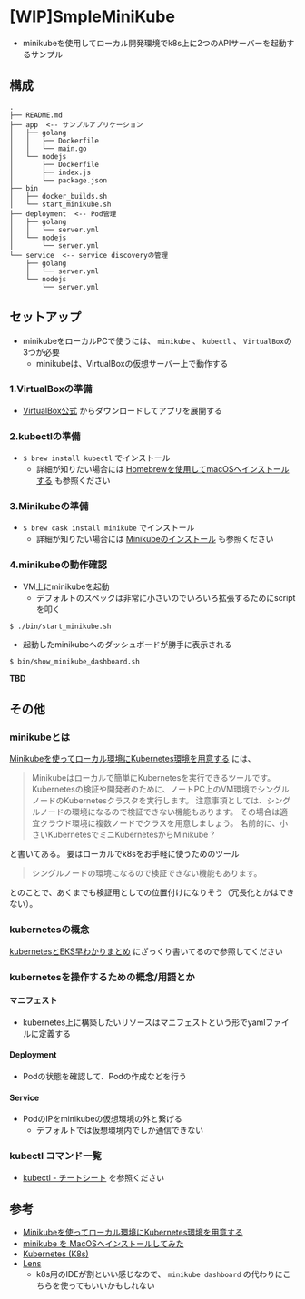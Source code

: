 # [WIP]SmpleMiniKube
- minikubeを使用してローカル開発環境でk8s上に2つのAPIサーバーを起動するサンプル


## 構成
```
.
├── README.md
├── app  <-- サンプルアプリケーション
│   ├── golang
│   │   ├── Dockerfile
│   │   └── main.go
│   └── nodejs
│       ├── Dockerfile
│       ├── index.js
│       └── package.json
├── bin
│   ├── docker_builds.sh
│   └── start_minikube.sh
├── deployment  <-- Pod管理
│   ├── golang
│   │   └── server.yml
│   └── nodejs
│       └── server.yml
└── service  <-- service discoveryの管理
    ├── golang
    │   └── server.yml
    └── nodejs
        └── server.yml
```

## セットアップ
- minikubeをローカルPCで使うには、 `minikube` 、 `kubectl` 、 `VirtualBox`の3つが必要
  - minikubeは、VirtualBoxの仮想サーバー上で動作する

### 1.VirtualBoxの準備
- [VirtualBox公式](https://www.virtualbox.org/wiki/Downloads) からダウンロードしてアプリを展開する

### 2.kubectlの準備
- `$ brew install kubectl` でインストール
  - 詳細が知りたい場合には [Homebrewを使用してmacOSへインストールする](https://kubernetes.io/ja/docs/tasks/tools/install-kubectl/#homebrew%E3%82%92%E4%BD%BF%E7%94%A8%E3%81%97%E3%81%A6macos%E3%81%B8%E3%82%A4%E3%83%B3%E3%82%B9%E3%83%88%E3%83%BC%E3%83%AB%E3%81%99%E3%82%8B) も参照ください

### 3.Minikubeの準備
- `$ brew cask install minikube` でインストール
  - 詳細が知りたい場合には [Minikubeのインストール](https://kubernetes.io/ja/docs/tasks/tools/install-minikube/) も参照ください

### 4.minikubeの動作確認
- VM上にminikubeを起動
  - デフォルトのスペックは非常に小さいのでいろいろ拡張するためにscriptを叩く

```
$ ./bin/start_minikube.sh
```

- 起動したminikubeへのダッシュボードが勝手に表示される

```
$ bin/show_minikube_dashboard.sh
```

**TBD**

## その他
### minikubeとは
[Minikubeを使ってローカル環境にKubernetes環境を用意する](https://dev.classmethod.jp/cloud/minikube/) には、

> Minikubeはローカルで簡単にKubernetesを実行できるツールです。
> Kubernetesの検証や開発者のために、ノートPC上のVM環境でシングルノードのKubernetesクラスタを実行します。
> 注意事項としては、シングルノードの環境になるので検証できない機能もあります。
> その場合は適宜クラウド環境に複数ノードでクラスを用意しましょう。 名前的に、小さいKubernetesでミニKubernetesからMinikube？

と書いてある。
要はローカルでk8sをお手軽に使うためのツール

> シングルノードの環境になるので検証できない機能もあります。

とのことで、あくまでも検証用としての位置付けになりそう（冗長化とかはできない）。

### kubernetesの概念
[kubernetesとEKS早わかりまとめ](https://zenn.dev/nameless_gyoza/articles/f22466cadaf60bf50405) にざっくり書いてるので参照してください

### kubernetesを操作するための概念/用語とか
#### マニフェスト
- kubernetes上に構築したいリソースはマニフェストという形でyamlファイルに定義する

#### Deployment
- Podの状態を確認して、Podの作成などを行う

#### Service
- PodのIPをminikubeの仮想環境の外と繋げる
  - デフォルトでは仮想環境内でしか通信できない

### kubectl コマンド一覧
- [kubectl - チートシート](https://kubernetes.io/ja/docs/reference/kubectl/cheatsheet/) を参照ください


## 参考
- [Minikubeを使ってローカル環境にKubernetes環境を用意する](https://dev.classmethod.jp/cloud/minikube/)
- [minikube を MacOSへインストールしてみた](https://qiita.com/MahoTakara/items/895bf2fd7f4a880ac43b)
- [Kubernetes (K8s)](https://kubernetes.io/ja/)
- [Lens](https://k8slens.dev/)
    - k8s用のIDEが割といい感じなので、 `minikube dashboard` の代わりにこちらを使ってもいいかもしれない
